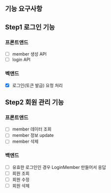 ## 기능 요구사항

## Step1 로그인 기능

### 프론트앤드
- [ ] member 생성 API
- [ ] login API

### 벡앤드
- [x] 로그인(토큰 발급) 요청 처리

## Step2 회원 관리 기능

### 프론트앤드
- [ ] member 데이터 조회
- [ ] member 정보 update
- [ ] member 삭제

### 백엔드
- [ ] 유효한 로그인인 경우 LoginMember 만들어서 응답
- [ ] 회원 조회
- [ ] 회원 수정
- [ ] 회원 삭제
